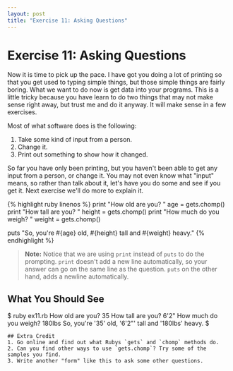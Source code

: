 ```yaml
---
layout: post
title: "Exercise 11: Asking Questions"
---
```

# Exercise 11: Asking Questions
Now it is time to pick up the pace. I have got you doing a lot of printing so that you get used to typing simple things, but those simple things are fairly boring. What we want to do now is get data into your programs. This is a little tricky because you have learn to do two things that may not make sense right away, but trust me and do it anyway. It will make sense in a few exercises.

Most of what software does is the following:

1. Take some kind of input from a person.
2. Change it.
3. Print out something to show how it changed.

So far you have only been printing, but you haven't been able to get any input from a person, or change it. You may not even know what "input" means, so rather than talk about it, let's have you do some and see if you get it. Next exercise we'll do more to explain it.

{% highlight ruby linenos %}
print "How old are you? "
age = gets.chomp()
print "How tall are you? "
height = gets.chomp()
print "How much do you weigh? "
weight = gets.chomp()

puts "So, you're #{age} old, #{height} tall and #{weight} heavy."
{% endhighlight %}

> **Note:** Notice that we are using `print` instead of `puts` to do the prompting.  `print` doesn't add a new line automatically, so your answer can go on the same line as the question.  `puts` on the other hand, adds a newline automatically.

## What You Should See
$ ruby ex11.rb
How old are you? 35
How tall are you? 6'2"
How much do you weigh? 180lbs
So, you're '35' old, '6\'2"' tall and '180lbs' heavy.
$
    
    ## Extra Credit
    1. Go online and find out what Rubys `gets` and `chomp` methods do.
    2. Can you find other ways to use `gets.chomp`? Try some of the samples you find.
    3. Write another "form" like this to ask some other questions.
